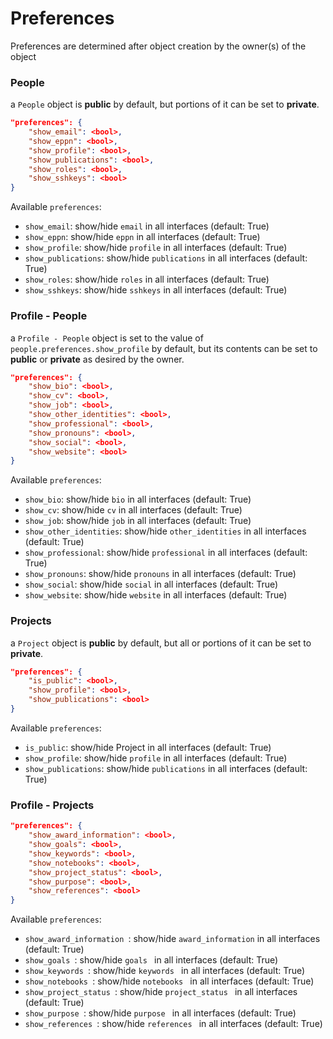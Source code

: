 # Preferences

Preferences are determined after object creation by the owner(s) of the object

### People

a `People` object is **public** by default, but portions of it can be set to **private**.

```json
"preferences": {
    "show_email": <bool>,
    "show_eppn": <bool>,
    "show_profile": <bool>,
    "show_publications": <bool>,
    "show_roles": <bool>,
    "show_sshkeys": <bool>
}
```

Available `preferences`:

- `show_email`: show/hide `email` in all interfaces (default: True)
- `show_eppn`: show/hide `eppn` in all interfaces (default: True)
- `show_profile`: show/hide `profile` in all interfaces (default: True)
- `show_publications`: show/hide `publications` in all interfaces (default: True)
- `show_roles`: show/hide `roles` in all interfaces (default: True)
- `show_sshkeys`: show/hide `sshkeys` in all interfaces (default: True)


### Profile - People

a `Profile - People` object is set to the value of `people.preferences.show_profile` by default, but its contents can be set to **public** or **private** as desired by the owner.

```json
"preferences": {
    "show_bio": <bool>,
    "show_cv": <bool>,
    "show_job": <bool>,
    "show_other_identities": <bool>,
    "show_professional": <bool>,
    "show_pronouns": <bool>,
    "show_social": <bool>,
    "show_website": <bool>
}
```

Available `preferences`:

- `show_bio`: show/hide `bio` in all interfaces (default: True)
- `show_cv`: show/hide `cv` in all interfaces (default: True)
- `show_job`: show/hide `job` in all interfaces (default: True)
- `show_other_identities`: show/hide `other_identities` in all interfaces (default: True)
- `show_professional`: show/hide `professional` in all interfaces (default: True)
- `show_pronouns`: show/hide `pronouns` in all interfaces (default: True)
- `show_social`: show/hide `social` in all interfaces (default: True)
- `show_website`: show/hide `website` in all interfaces (default: True)

### Projects

a `Project` object is **public** by default, but all or portions of it can be set to **private**.

```json
"preferences": {
    "is_public": <bool>,
    "show_profile": <bool>,
    "show_publications": <bool>
}
```

Available `preferences`:

- `is_public`: show/hide Project in all interfaces (default: True)
- `show_profile`: show/hide `profile` in all interfaces (default: True)
- `show_publications`: show/hide `publications` in all interfaces (default: True)


### Profile - Projects

```json
"preferences": {
    "show_award_information": <bool>,
    "show_goals": <bool>,
    "show_keywords": <bool>,
    "show_notebooks": <bool>,
    "show_project_status": <bool>,
    "show_purpose": <bool>,
    "show_references": <bool>
}
```

Available `preferences`:

- `show_award_information `: show/hide `award_information` in all interfaces (default: True)
- `show_goals `: show/hide `goals ` in all interfaces (default: True)
- `show_keywords `: show/hide `keywords ` in all interfaces (default: True)
- `show_notebooks `: show/hide `notebooks ` in all interfaces (default: True)
- `show_project_status `: show/hide `project_status ` in all interfaces (default: True)
- `show_purpose `: show/hide `purpose ` in all interfaces (default: True)
- `show_references `: show/hide `references ` in all interfaces (default: True)
